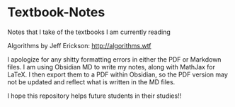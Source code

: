 # Textbook-Notes
Notes that I take of the textbooks I am currently reading

Algorithms by Jeff Erickson: http://algorithms.wtf

I apologize for any shitty formatting errors in either the PDF or Markdown files. I am using Obsidian MD to write my notes, along with MathJax for LaTeX. I then export them to a PDF within Obsidian, so the PDF version may not be updated and reflect what is written in the MD files.

I hope this repository helps future students in their studies!!
